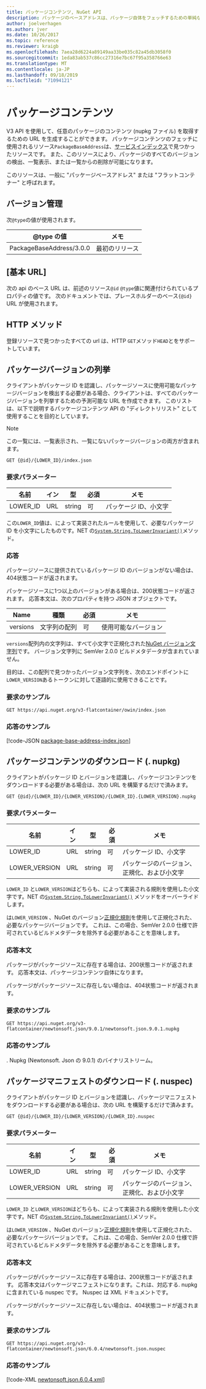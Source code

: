 ```yaml
---
title: パッケージコンテンツ, NuGet API
description: パッケージのベースアドレスは、パッケージ自体をフェッチするための単純なインターフェイスです。
author: joelverhagen
ms.author: jver
ms.date: 10/26/2017
ms.topic: reference
ms.reviewer: kraigb
ms.openlocfilehash: 7aea28d6224a89149aa33be035c82a45db3058f0
ms.sourcegitcommit: 1eda83ab537c86cc27316e7bc67f95a358766e63
ms.translationtype: MT
ms.contentlocale: ja-JP
ms.lasthandoff: 09/18/2019
ms.locfileid: "71094121"
---
```

# <a name="package-content"></a>パッケージコンテンツ

V3 API を使用して、任意のパッケージのコンテンツ (nupkg ファイル) を取得するための URL を生成することができます。 パッケージコンテンツのフェッチに使用されるリソース`PackageBaseAddress`は、[サービスインデックス](service-index.md)で見つかったリソースです。 また、このリソースにより、パッケージのすべてのバージョンの検出、一覧表示、または一覧からの削除が可能になります。

このリソースは、一般に "パッケージベースアドレス" または "フラットコンテナー" と呼ばれます。

## <a name="versioning"></a>バージョン管理

次`@type`の値が使用されます。

@type の値              | メモ
------------------------ | -----
PackageBaseAddress/3.0.0 | 最初のリリース

## <a name="base-url"></a>[基本 URL]

次の api のベース URL は、前述のリソース`@id` `@type`値に関連付けられているプロパティの値です。 次のドキュメントでは、プレースホルダーのベース`{@id}` URL が使用されます。

## <a name="http-methods"></a>HTTP メソッド

登録リソースで見つかったすべての url は、HTTP `GET`メソッド`HEAD`とをサポートしています。

## <a name="enumerate-package-versions"></a>パッケージバージョンの列挙

クライアントがパッケージ ID を認識し、パッケージソースに使用可能なパッケージバージョンを検出する必要がある場合、クライアントは、すべてのパッケージバージョンを列挙するための予測可能な URL を作成できます。 このリストは、以下で説明するパッケージコンテンツ API の "ディレクトリリスト" として使用することを目的としています。

> [!Note]
> この一覧には、一覧表示され、一覧にないパッケージバージョンの両方が含まれます。

    GET {@id}/{LOWER_ID}/index.json

### <a name="request-parameters"></a>要求パラメーター

名前     | イン     | 型    | 必須 | メモ
-------- | ------ | ------- | -------- | -----
LOWER_ID | URL    | string  | 可      | パッケージ ID、小文字

この`LOWER_ID`値は、によって実装されたルールを使用して、必要なパッケージ ID を小文字にしたものです。NET の[`System.String.ToLowerInvariant()`](/dotnet/api/system.string.tolowerinvariant?view=netstandard-2.0#System_String_ToLowerInvariant)メソッド。

### <a name="response"></a>応答

パッケージソースに提供されているパッケージ ID のバージョンがない場合は、404状態コードが返されます。

パッケージソースに1つ以上のバージョンがある場合は、200状態コードが返されます。 応答本文は、次のプロパティを持つ JSON オブジェクトです。

Name     | 種類             | 必須 | メモ
-------- | ---------------- | -------- | -----
versions | 文字列の配列 | 可      | 使用可能なバージョン

`versions`配列内の文字列は、すべて小文字で正規化された[NuGet バージョン文字列](../concepts/package-versioning.md#normalized-version-numbers)です。 バージョン文字列に SemVer 2.0.0 ビルドメタデータが含まれていません。

目的は、この配列で見つかったバージョン文字列を、次のエンドポイントに`LOWER_VERSION`あるトークンに対して逐語的に使用できることです。

### <a name="sample-request"></a>要求のサンプル

    GET https://api.nuget.org/v3-flatcontainer/owin/index.json

### <a name="sample-response"></a>応答のサンプル

[!code-JSON [package-base-address-index.json](./_data/package-base-address-index.json)]

## <a name="download-package-content-nupkg"></a>パッケージコンテンツのダウンロード (. nupkg)

クライアントがパッケージ ID とバージョンを認識し、パッケージコンテンツをダウンロードする必要がある場合は、次の URL を構築するだけで済みます。

    GET {@id}/{LOWER_ID}/{LOWER_VERSION}/{LOWER_ID}.{LOWER_VERSION}.nupkg

### <a name="request-parameters"></a>要求パラメーター

名前          | イン     | 型   | 必須 | メモ
------------- | ------ | ------ | -------- | -----
LOWER_ID      | URL    | string | 可      | パッケージ ID、小文字
LOWER_VERSION | URL    | string | 可      | パッケージのバージョン、正規化、および小文字

`LOWER_ID` と`LOWER_VERSION`はどちらも、によって実装される規則を使用した小文字です。NET の[`System.String.ToLowerInvariant()`](/dotnet/api/system.string.tolowerinvariant?view=netstandard-2.0#System_String_ToLowerInvariant)
メソッドをオーバーライドします。

は`LOWER_VERSION` 、NuGet のバージョン[正規化規則](../concepts/package-versioning.md#normalized-version-numbers)を使用して正規化された、必要なパッケージバージョンです。 これは、この場合、SemVer 2.0.0 仕様で許可されているビルドメタデータを除外する必要があることを意味します。

### <a name="response-body"></a>応答本文

パッケージがパッケージソースに存在する場合は、200状態コードが返されます。 応答本文は、パッケージコンテンツ自体になります。

パッケージがパッケージソースに存在しない場合は、404状態コードが返されます。

### <a name="sample-request"></a>要求のサンプル

    GET https://api.nuget.org/v3-flatcontainer/newtonsoft.json/9.0.1/newtonsoft.json.9.0.1.nupkg

### <a name="sample-response"></a>応答のサンプル

. Nupkg (Newtonsoft. Json の 9.0.1) のバイナリストリーム。

## <a name="download-package-manifest-nuspec"></a>パッケージマニフェストのダウンロード (. nuspec)

クライアントがパッケージ ID とバージョンを認識し、パッケージマニフェストをダウンロードする必要がある場合は、次の URL を構築するだけで済みます。

    GET {@id}/{LOWER_ID}/{LOWER_VERSION}/{LOWER_ID}.nuspec

### <a name="request-parameters"></a>要求パラメーター

名前          | イン     | 型   | 必須 | メモ
------------- | ------ | ------ | -------- | -----
LOWER_ID      | URL    | string | 可      | パッケージ ID、小文字
LOWER_VERSION | URL    | string | 可      | パッケージのバージョン、正規化、および小文字

`LOWER_ID` と`LOWER_VERSION`はどちらも、によって実装される規則を使用した小文字です。NET の[`System.String.ToLowerInvariant()`](/dotnet/api/system.string.tolowerinvariant?view=netstandard-2.0#System_String_ToLowerInvariant)メソッド。

は`LOWER_VERSION` 、NuGet のバージョン[正規化規則](../concepts/package-versioning.md#normalized-version-numbers)を使用して正規化された、必要なパッケージバージョンです。 これは、この場合、SemVer 2.0.0 仕様で許可されているビルドメタデータを除外する必要があることを意味します。

### <a name="response-body"></a>応答本文

パッケージがパッケージソースに存在する場合は、200状態コードが返されます。 応答本文はパッケージマニフェストになります。これは、対応する. nupkg に含まれている nuspec です。 Nuspec は XML ドキュメントです。

パッケージがパッケージソースに存在しない場合は、404状態コードが返されます。

### <a name="sample-request"></a>要求のサンプル

    GET https://api.nuget.org/v3-flatcontainer/newtonsoft.json/6.0.4/newtonsoft.json.nuspec

### <a name="sample-response"></a>応答のサンプル

[!code-XML [newtonsoft.json.6.0.4.xml](./_data/newtonsoft.json.6.0.4.xml)]

